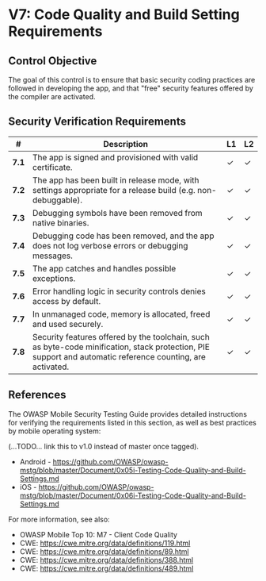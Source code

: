 # V7: Code Quality and Build Setting Requirements

## Control Objective

The goal of this control is to ensure that basic security coding practices are followed in developing the app, and that "free" security features offered by the compiler are activated.

## Security Verification Requirements

| # | Description | L1 | L2 |
| --- | --- | --- | --- |
| **7.1** | The app is signed and provisioned with valid certificate. | ✓ | ✓ |
| **7.2** | The app has been built in release mode, with settings appropriate for a release build (e.g. non-debuggable). | ✓ | ✓ |
| **7.3** | Debugging symbols have been removed from native binaries. | ✓ | ✓ |
| **7.4** | Debugging code has been removed, and the app does not log verbose errors or debugging messages. | ✓ | ✓ |
| **7.5** | The app catches and handles possible exceptions.| ✓ | ✓ |
| **7.6** | Error handling logic in security controls denies access by default. | ✓ | ✓ |
| **7.7** | In unmanaged code, memory is allocated, freed and used securely.  | ✓ | ✓ |
| **7.8** | Security features offered by the toolchain, such as byte-code minification, stack protection, PIE support and automatic reference counting, are activated. | ✓ | ✓ |

## References

The OWASP Mobile Security Testing Guide provides detailed instructions for verifying the requirements listed in this section, as well as best practices by mobile operating system:

(...TODO... link this to v1.0 instead of master once tagged).

- Android - https://github.com/OWASP/owasp-mstg/blob/master/Document/0x05i-Testing-Code-Quality-and-Build-Settings.md
- iOS - https://github.com/OWASP/owasp-mstg/blob/master/Document/0x06i-Testing-Code-Quality-and-Build-Settings.md

For more information, see also:

- OWASP Mobile Top 10:  M7 - Client Code Quality
- CWE: https://cwe.mitre.org/data/definitions/119.html
- CWE: https://cwe.mitre.org/data/definitions/89.html
- CWE: https://cwe.mitre.org/data/definitions/388.html
- CWE: https://cwe.mitre.org/data/definitions/489.html
